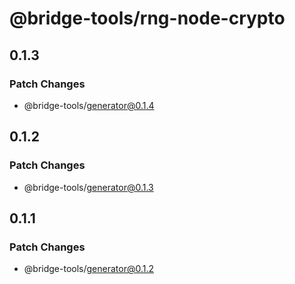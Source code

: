 # @bridge-tools/rng-node-crypto

## 0.1.3

### Patch Changes

- @bridge-tools/generator@0.1.4

## 0.1.2

### Patch Changes

- @bridge-tools/generator@0.1.3

## 0.1.1

### Patch Changes

- @bridge-tools/generator@0.1.2
